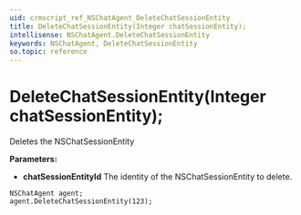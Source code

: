 ```yaml
---
uid: crmscript_ref_NSChatAgent_DeleteChatSessionEntity
title: DeleteChatSessionEntity(Integer chatSessionEntity);
intellisense: NSChatAgent.DeleteChatSessionEntity
keywords: NSChatAgent, DeleteChatSessionEntity
so.topic: reference
---
```


# DeleteChatSessionEntity(Integer chatSessionEntity);

Deletes the NSChatSessionEntity
  
**Parameters:**
 - **chatSessionEntityId** The identity of the NSChatSessionEntity to delete.

```crmscript
NSChatAgent agent;
agent.DeleteChatSessionEntity(123);
```

